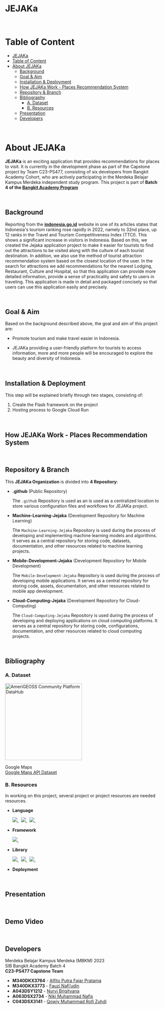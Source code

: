 # JEJAKa

<br>

# Table of Content

- [JEJAKa](#jejaka)
- [Table of Content](#table-of-content)
- [About JEJAKa](#about-jejaka)
  - [Background](#background)
  - [Goal \& Aim](#goal--aim)
  - [Installation \& Deployment](#installation--deployment)
  - [How JEJAKa Work - Places Recommendation System](#how-jejaka-work---places-recommendation-system)
  - [Repository \& Branch](#repository--branch)
  - [Bibliography](#bibliography)
    - [A. Dataset](#a-dataset)
    - [B. Resources](#b-resources)
  - [Presentation](#presentation)
  - [Developers](#developers)

<br>

# About JEJAKa

**JEJAKa** is an exciting application that provides recommendations for places to visit. It is currently in the development phase as part of the Capstone project by Team C23-PS477, consisting of six developers from Bangkit Academy Cohort, who are actively participating in the Merdeka Belajar Kampus Merdeka independent study program. This project is part of **Batch 4 of the <a href="https://grow.google/intl/id_id/bangkit/?tab=machine-learning" title="Grow with Google" target="_blank"><b>Bangkit Academy Program</b></a>**

<br>

## Background

Reporting from the  <a href="https://indonesia.go.id/" title="Website indonesia.go.id" target="_blank"><b>indonesia.go.id</b></a> website in one of its articles states that Indonesia's tourism ranking rose rapidly in 2022, namely to 32nd place, up 12 ranks in the Travel and Tourism Competitiveness Index (TTCI). This shows a significant increase in visitors in Indonesia. Based on this, we created the Jejaka application project to make it easier for tourists to find out the attractions to be visited along with the culture of each tourist destination. In addition, we also use the method of tourist attraction recommendation system based on the closest location of the user. In the search for attractions we add recommendations for the nearest Lodging, Restaurant, Culture and Hospital, so that this application can provide more detailed information, provide a sense of practicality and safety to users in traveling. This application is made in detail and packaged concisely so that users can use this application easily and precisely.

<br>

## Goal & Aim

Based on the background described above, the goal and aim of this project are:

- Promote tourism and make travel easier in Indonesia. 

- JEJAKa providing a user-friendly platform for tourists to access information, more and more people will be encouraged to explore the beauty and diversity of Indonesia.

<br>

## Installation & Deployment

This step will be explained briefly through two stages, consisting of:

1. Create the Flask framework on the project
2. Hosting process to Google Cloud Run

<br>

## How JEJAKa Work - Places Recommendation System

<br>

## Repository & Branch

This **JEJAKa Organization** is divided into **4 Repository**:

- **.github** (Public Repository)
  
  The `.github` Repository is used as an is used as a centralized location to store various configuration files and workflows for JEJAKa project. 

- **Machine-Learning-Jejaka** (Development Repository for Machine Learning)
  
  The `Machine-Learning-Jejaka` Repository is used during the process of developing and implementing machine learning models and algorithms. It serves as a central repository for storing code, datasets, documentation, and other resources related to machine learning projects.

- **Mobile-Development-Jejaka** (Development Repository for Mobile Development)
  
  The `Mobile-Development-Jejaka` Repository is used during the process of developing mobile applications. It serves as a central repository for storing code, assets, documentation, and other resources related to mobile app development.

- **Cloud-Computing-Jejaka** (Development Repository for Cloud-Computing)
  
  The `Cloud-Computing-Jejaka` Repository is used during the process of developing and deploying applications on cloud computing platforms. It serves as a central repository for storing code, configurations, documentation, and other resources related to cloud computing projects.
    
<br>

## Bibliography

### A. Dataset

<a href="https://www.google.com/maps" title="Google Maps" target="_blank">
  <img src="https://logodownload.org/wp-content/uploads/2018/01/google-maps-logo-0.png" alt="AmeriGEOSS Community Platform DataHub" style="width: 250px">
</a>
  
Google Maps  
<a href="https://developers.google.com/maps/apis-by-platform" target="_blank">Google Maps API Dataset</a>

### B. Resources

In working on this project, several project or project resources are needed resources.

- **Language**
  
  <a href="https://www.w3schools.com/css" title="CSS3" target="_blank">
    <img src="https://img.shields.io/badge/css3-%231572B6.svg?&style=for-the-badge&logo=css3&logoColor=white" />
  </a> &nbsp;
  <a href="https://www.javascript.com" title="JavaScript" target="_blank">
    <img src="https://img.shields.io/badge/javascript-%23F7DF1E.svg?&style=for-the-badge&logo=javascript&logoColor=black" />
  </a> &nbsp;
  <a href="https://www.python.org" title="Python" target="_blank">
    <img src="https://img.shields.io/badge/python-3670A0.svg?style=for-the-badge&logo=python&logoColor=ffdd54" />
  </a> &nbsp;
  
- **Framework**
  
  <a href="https://flask.palletsprojects.com" title="Flask" target="_blank">
    <img src="https://img.shields.io/badge/flask-%23000000.svg?&style=for-the-badge&logo=flask&logoColor=white" />
  </a> &nbsp;
  
- **Library**
  
  <a href="https://pandas.pydata.org" title="Pandas" target="_blank">
    <img src="https://img.shields.io/badge/pandas-%23150458.svg?&style=for-the-badge&logo=pandas&logoColor=white" />
  </a> &nbsp;
  <a href="https://numpy.org" title="NumPy" target="_blank">
    <img src="https://img.shields.io/badge/numpy-%23013243.svg?&style=for-the-badge&logo=numpy&logoColor=white" />
  </a> &nbsp;
  <a href="https://scikit-learn.org" title="scikit-learn" target="_blank">
    <img src="https://img.shields.io/badge/scikit--learn-%23F7931E.svg?&style=for-the-badge&logo=scikit-learn&logoColor=3499CD" />
  </a> &nbsp;
  
- **Deployment**
  
<br>

## Presentation

<br>

## Demo Video

<br>

## Developers

Merdeka Belajar Kampus Merdeka (MBKM) 2023  
SIB Bangkit Academy Batch 4  
**C23-PS477 Capstone Team**  

- **M340DKX3764** - <a href="https://github.com/alfitoptr" title="GitHub Alfito Putra Fajar Pratama" target="_blank">Alfito Putra Fajar Pratama</a>
- **M340DKX3773** - <a href="https://github.com/FauziNafiudin" title="GitHub Fauzi Nafi’udin" target="_blank">Fauzi Nafi’udin</a>
- **A043DSY1212** - <a href="https://github.com/nurvibrgtyn" title="GitHub Nurvi Brigityana" target="_blank">Nurvi Brigityana</a>
- **A063DSX2734** - <a href="https://github.com/NikiMNafis" title="GitHub Niki Muhammad Nafis" target="_blank">Niki Muhammad Nafis</a>
- **C043DSX3141** - <a href="https://github.com/zuhdirofi79" title="GitHub Qowiy Muhammad Rofi Zuhdi" target="_blank">Qowiy Muhammad Rofi Zuhdi</a>
